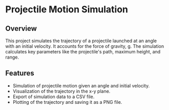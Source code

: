 # Projectile Motion Simulation

## Overview
This project simulates the trajectory of a projectile launched at an angle with an initial velocity. It accounts for the force of gravity, g. The simulation calculates key parameters like the projectile's path, maximum height, and range.

## Features
- Simulation of projectile motion given an angle and initial velocity.
- Visualization of the trajectory in the x-y plane.
- Export of simulation data to a CSV file.
- Plotting of the trajectory and saving it as a PNG file.